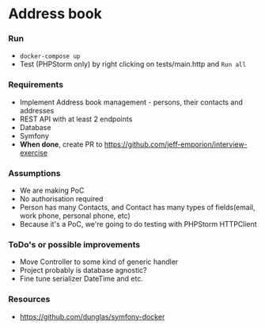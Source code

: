 # Address book

### Run
  - `docker-compose up`
  - Test (PHPStorm only) by right clicking on tests/main.http and `Run all`

### Requirements
  - Implement Address book management - persons, their contacts and addresses
  - REST API with at least 2 endpoints
  - Database
  - Symfony
  - **When done**, create PR to https://github.com/jeff-emporion/interview-exercise

### Assumptions
  - We are making PoC
  - No authorisation required
  - Person has many Contacts, and Contact has many types of fields(email, work phone, personal phone, etc)
  - Because it's a PoC, we're going to do testing with PHPStorm HTTPClient

### ToDo's or possible improvements
  - Move Controller to some kind of generic handler
  - Project probably is database agnostic?
  - Fine tune serializer DateTime and etc.

### Resources
  - https://github.com/dunglas/symfony-docker
